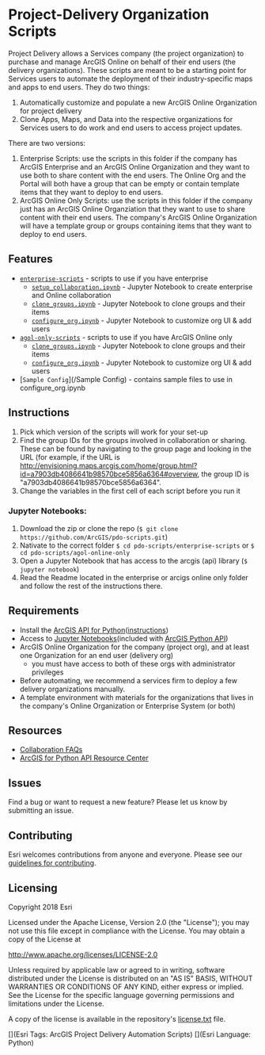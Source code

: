 # Project-Delivery Organization Scripts

Project Delivery allows a Services company (the project organization) to purchase and manage ArcGIS Online on behalf of their end users (the delivery organizations). These scripts are meant to be a starting point for Services users to automate the deployment of their industry-specific maps and apps to end users. They do two things:
1. Automatically customize and populate a new ArcGIS Online Organization for project delivery
2. Clone Apps, Maps, and Data into the respective organizations for Services users to do work and end users to access project updates.


There are two versions:
1. Enterprise Scripts: use the scripts in this folder if the company has ArcGIS Enterprise and an ArcGIS Online Organization and they want to use both to share content with the end users. The Online Org and the Portal will both have a group that can be empty or contain template items that they want to deploy to end users.
2. ArcGIS Online Only Scripts: use the scripts in this folder if the company just has an ArcGIS Online Organziation that they want to use to share content with their end users. The company's ArcGIS Online Organization will have a template group or groups containing items that they want to deploy to end users.


## Features
* [`enterprise-scripts`](/enterprise-scipts) - scripts to use if you have enterprise
    * [`setup_collaboration.ipynb`](/setup_collaboration.ipynb) - Jupyter Notebook to create enterprise and Online collaboration
    * [`clone_groups.ipynb`](/clone_groups.ipynb) - Jupyter Notebook to clone groups and their items
    * [`configure_org.ipynb`](/configure_org.ipynb) - Jupyter Notebook to customize org UI & add users
* [`agol-only-scripts`](/agol-only-scripts) - scripts to use if you have ArcGIS Online only
    * [`clone_groups.ipynb`](/clone_groups.ipynb) - Jupyter Notebook to clone groups and their items
    * [`configure_org.ipynb`](/configure_org.ipynb) - Jupyter Notebook to customize org UI & add users
* [`Sample Config`](/Sample Config) - contains sample files to use in configure_org.ipynb

## Instructions

1. Pick which version of the scripts will work for your set-up
2. Find the group IDs for the groups involved in collaboration or sharing. These can be found by navigating to the group page and looking in the URL (for example, if the URL is http://envisioning.maps.arcgis.com/home/group.html?id=a7903db4086641b98570bce5856a6364#overview, the group ID is "a7903db4086641b98570bce5856a6364".
3. Change the variables in the first cell of each script before you run it

### Jupyter Notebooks:
1. Download the zip or clone the repo (`$ git clone https://github.com/ArcGIS/pdo-scripts.git`)
2. Nativate to the correct folder `$ cd pdo-scripts/enterprise-scripts` or `$ cd pdo-scripts/agol-online-only`
3. Open a Jupyter Notebook that has access to the arcgis (api) library (`$ jupyter notebook`)
4. Read the Readme located in the enterprise or arcigs online only folder and follow the rest of the instructions there.


## Requirements

* Install the [ArcGIS API for Python](https://developers.arcgis.com/python/)([instructions](https://developers.arcgis.com/python/guide/install-and-set-up/))
* Access to [Jupyter Notebooks](http://jupyter.org/)(included with [ArcGIS Python API](https://developers.arcgis.com/python/guide/install-and-set-up/#Test-your-install-with-jupyter-notebook))
* ArcGIS Online Organization for the company (project org), and at least one Organization for an end user (delivery org)
    - you must have access to both of these orgs with administrator privileges
* Before automating, we recommend a services firm to deploy a few delivery organizations manually.
* A template environment with materials for the organizations that lives in the company's Online Organization or Enterprise System (or both)

## Resources

* [Collaboration FAQs](https://enterprise.arcgis.com/en/portal/latest/administer/windows/common-questions-for-distributed-collaboration.htm)
* [ArcGIS for Python API Resource Center](https://community.esri.com/groups/arcgis-python-api/)

## Issues

Find a bug or want to request a new feature?  Please let us know by submitting an issue.

## Contributing

Esri welcomes contributions from anyone and everyone. Please see our [guidelines for contributing](https://github.com/esri/contributing).

## Licensing
Copyright 2018 Esri

Licensed under the Apache License, Version 2.0 (the "License");
you may not use this file except in compliance with the License.
You may obtain a copy of the License at

   http://www.apache.org/licenses/LICENSE-2.0

Unless required by applicable law or agreed to in writing, software
distributed under the License is distributed on an "AS IS" BASIS,
WITHOUT WARRANTIES OR CONDITIONS OF ANY KIND, either express or implied.
See the License for the specific language governing permissions and
limitations under the License.

A copy of the license is available in the repository's [license.txt]( https://raw.github.com/Esri/aec-scripts/master/license.txt) file.

[](Esri Tags: ArcGIS Project Delivery Automation Scripts)
[](Esri Language: Python)​
